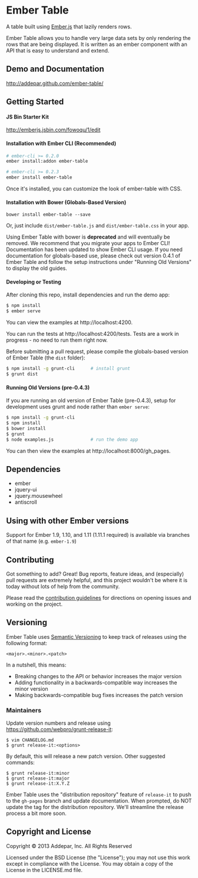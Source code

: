 # Ember Table

A table built using [Ember.js](http://emberjs.com/) that lazily renders rows.

Ember Table allows you to handle very large data sets by only rendering the
rows that are being displayed. It is written as an ember component with an API
that is easy to understand and extend.


## Demo and Documentation
http://addepar.github.com/ember-table/


## Getting Started

#### JS Bin Starter Kit

http://emberjs.jsbin.com/fowoqu/1/edit

#### Installation with Ember CLI (Recommended)

```bash
# ember-cli >= 0.2.0
ember install:addon ember-table

# ember-cli >= 0.2.3
ember install ember-table
```

Once it's installed, you can customize the look of ember-table with CSS.

#### Installation with Bower (Globals-Based Version)

`bower install ember-table --save`

Or, just include `dist/ember-table.js` and `dist/ember-table.css` in your app.

Using Ember Table with bower is **deprecated** and will eventually be removed.
We recommend that you migrate your apps to Ember CLI! Documentation has been
updated to show Ember CLI usage. If you need documentation for globals-based
use, please check out version 0.4.1 of Ember Table and follow the setup
instructions under "Running Old Versions" to display the old guides.

#### Developing or Testing

After cloning this repo, install dependencies and run the demo app:

```bash
$ npm install
$ ember serve
```

You can view the examples at http://localhost:4200.

You can run the tests at http://localhost:4200/tests. Tests are a work in
progress - no need to run them right now.

Before submitting a pull request, please compile the globals-based version of
Ember Table (the `dist` folder):

```bash
$ npm install -g grunt-cli      # install grunt
$ grunt dist
```

#### Running Old Versions (pre-0.4.3)

If you are running an old version of Ember Table (pre-0.4.3), setup for
development uses grunt and node rather than `ember serve`:

```bash
$ npm install -g grunt-cli
$ npm install
$ bower install
$ grunt
$ node examples.js              # run the demo app
```

You can then view the examples at http://localhost:8000/gh_pages.

## Dependencies
* ember
* jquery-ui
* jquery.mousewheel
* antiscroll

## Using with other Ember versions

Support for Ember 1.9, 1.10, and 1.11 (1.11.1 required) is available via
branches of that name (e.g. `ember-1.9`)

## Contributing

Got something to add? Great! Bug reports, feature ideas, and (especially) pull
requests are extremely helpful, and this project wouldn't be where it is today
without lots of help from the community.

Please read the [contribution guidelines](CONTRIBUTING.md) for directions on
opening issues and working on the project.


## Versioning

Ember Table uses [Semantic Versioning](http://semver.org) to keep track of
releases using the following format:

`<major>.<minor>.<patch>`

In a nutshell, this means:
* Breaking changes to the API or behavior increases the major version
* Adding functionality in a backwards-compatible way increases the minor version
* Making backwards-compatible bug fixes increases the patch version


### Maintainers
Update version numbers and release using https://github.com/webpro/grunt-release-it:

```
$ vim CHANGELOG.md
$ grunt release-it:<options>
```

By default, this will release a new patch version. Other suggested commands:

```
$ grunt release-it:minor
$ grunt release-it:major
$ grunt release-it:X.Y.Z
```

Ember Table uses the "distribution repository" feature of `release-it` to push to
the `gh-pages` branch and update documentation. When prompted, do NOT update the
tag for the distribution repository. We'll streamline the release process a bit
more soon.


## Copyright and License
Copyright © 2013 Addepar, Inc. All Rights Reserved

Licensed under the BSD License (the "License"); you may not use this work
except in compliance with the License. You may obtain a copy of the License in
the LICENSE.md file.
